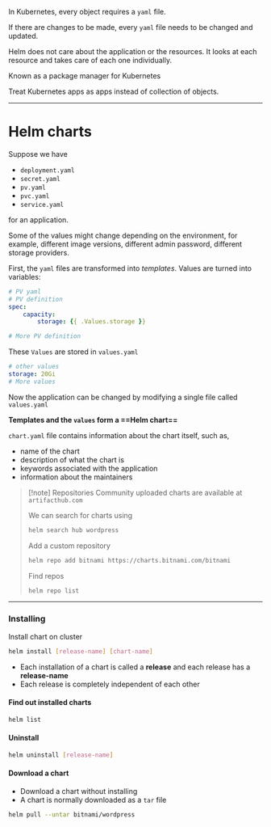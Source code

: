 In Kubernetes, every object requires a `yaml` file.

If there are changes to be made, every `yaml` file needs to be changed and updated.

Helm does not care about the application or the resources. It looks at each resource and takes care of each one individually.

Known as a package manager for Kubernetes

Treat Kubernetes apps as apps instead of collection of objects.

---

# Helm charts

Suppose we have
- `deployment.yaml`
- `secret.yaml`
- `pv.yaml`
- `pvc.yaml`
- `service.yaml`

for an application.

Some of the values might change depending on the environment, for example, different image versions, different admin password, different storage providers.

First, the `yaml` files are transformed into *templates*. Values are turned into variables:
```yaml
# PV yaml
# PV definition
spec:
	capacity:
		storage: {{ .Values.storage }}

# More PV definition
```

These `Values` are stored in `values.yaml`

```yaml
# other values
storage: 20Gi
# More values
```

Now the application can be changed by modifying a single file called `values.yaml`

**Templates and the `values` form a ==Helm chart==**

`chart.yaml` file contains information about the chart itself, such as,
- name of the chart
- description of what the chart is
- keywords associated with the application
- information about the maintainers

>[!note] Repositories
>Community uploaded charts are available at `artifacthub.com`
>
>We can search for charts using
>```bash
>helm search hub wordpress
>```
>Add a custom repository
>```bash
>helm repo add bitnami https://charts.bitnami.com/bitnami
>```
>
>Find repos
>```bash
>helm repo list
>```

---

### Installing 
Install chart on cluster
```bash
helm install [release-name] [chart-name]
```

- Each installation of a chart is called a **release** and each release has a **release-name**
- Each release is completely independent of each other

#### Find out installed charts
```bash
helm list
```

#### Uninstall
```bash
helm uninstall [release-name]
```

#### Download a chart
- Download a chart without installing
- A chart is normally downloaded as a `tar` file
```bash
helm pull --untar bitnami/wordpress
```

